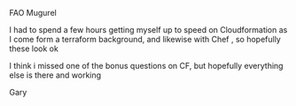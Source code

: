 FAO Mugurel

I had to spend a few hours getting myself up to speed on Cloudformation as I come form a terraform background, and likewise with Chef , so hopefully these look ok

I think i missed one of the bonus questions on CF, but hopefully everything else is there and working 

Gary
